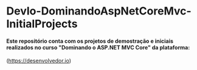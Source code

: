 # DevIo-DominandoAspNetCoreMvc-InitialProjects
#### Este repositório conta com os projetos de demostração e iniciais realizados no curso **"Dominando o ASP.NET MVC Core"** da plataforma: 
(https://desenvolvedor.io)
